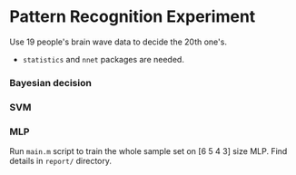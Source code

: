 # Pattern Recognition Experiment #

Use 19 people's brain wave data to decide the 20th one's.

* `statistics` and `nnet` packages are needed.

### Bayesian decision ###

### SVM ###

### MLP ###

Run `main.m` script to train the whole sample set on [6 5 4 3] size MLP.
Find details in `report/` directory.
